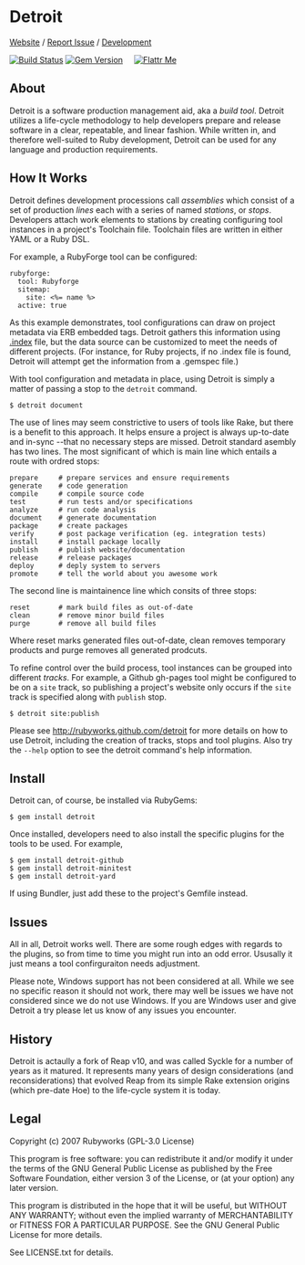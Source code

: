 # Detroit

[Website](http://rubyworks.github.io/detroit) /
[Report Issue](http://github.com/rubyworks/detroit/issues) /
[Development](http://github.com/rubyworks/detroit)

[![Build Status](https://secure.travis-ci.org/rubyworks/detroit.png)](http://travis-ci.org/rubyworks/detroit) 
[![Gem Version](https://badge.fury.io/rb/detroit.png)](http://badge.fury.io/rb/detroit) &nbsp; &nbsp;
[![Flattr Me](http://api.flattr.com/button/flattr-badge-large.png)](http://flattr.com/thing/324911/Rubyworks-Ruby-Development-Fund)


## About

Detroit is a software production management aid, aka a *build tool*.
Detroit utilizes a life-cycle methodology to help developers
prepare and release software in a clear, repeatable, and linear fashion.
While written in, and therefore well-suited to Ruby development, Detroit
can be used for any language and production requirements.


## How It Works

Detroit defines development processions call *assemblies* which consist of
a set of production *lines* each with a series of named *stations*, or *stops*.
Developers attach work elements to stations by creating configuring tool
instances in a project's Toolchain file. Toolchain files are written
in either YAML or a Ruby DSL.

For example, a RubyForge tool can be configured:

    rubyforge:
      tool: Rubyforge
      sitemap:
        site: <%= name %>
      active: true

As this example demonstrates, tool configurations can draw on project
metadata via ERB embedded tags. Detroit gathers this information using
[.index](http://dotruby.github.com/indexer) file, but the data source
can be customized to meet the needs of different projects. (For instance,
for Ruby projects, if no .index file is found, Detroit will attempt get the
information from a .gemspec file.)

With tool configuration and metadata in place, using Detroit is simply
a matter of passing a stop to the `detroit` command. 

    $ detroit document

The use of lines may seem constrictive to users of tools like Rake, but
there is a benefit to this approach. It helps ensure a project is 
always up-to-date and in-sync --that no necessary steps are missed.
Detroit standard asembly has two lines. The most significant of which is
main line which entails a route with ordred stops:

    prepare     # prepare services and ensure requirements
    generate    # code generation
    compile     # compile source code
    test        # run tests and/or specifications
    analyze     # run code analysis
    document    # generate documentation
    package     # create packages
    verify      # post package verification (eg. integration tests)
    install     # install package locally
    publish     # publish website/documentation
    release     # release packages
    deploy      # deply system to servers
    promote     # tell the world about you awesome work

The second line is maintainence line which consits of three stops:

    reset       # mark build files as out-of-date
    clean       # remove minor build files
    purge       # remove all build files

Where reset marks generated files out-of-date, clean removes temporary
products and purge removes all generated prodcuts.

To refine control over the build process, tool instances can be grouped into
different *tracks*. For example, a Github gh-pages tool might be configured
to be on a `site` track, so publishing a project's website only occurs if
the `site` track is specified along with `publish` stop.

    $ detroit site:publish

Please see http://rubyworks.github.com/detroit for more details on how to
use Detroit, including the creation of tracks, stops and tool plugins.
Also try the `--help` option to see the detroit command's help
information.


## Install

Detroit can, of course, be installed via RubyGems:

    $ gem install detroit

Once installed, developers need to also install the specific plugins
for the tools to be used. For example,

    $ gem install detroit-github
    $ gem install detroit-minitest
    $ gem install detroit-yard

If using Bundler, just add these to the project's Gemfile instead.


## Issues

All in all, Detroit works well. There are some rough edges with regards
to the plugins, so from time to time you might run into an odd error.
Ususally it just means a tool confirguraiton needs adjustment.

Please note, Windows support has not been considered at all. While we see
no specific reason it should not work, there may well be issues we have not
considered since we do not use Windows. If you are Windows user and give
Detroit a try please let us know of any issues you encounter.


## History

Detroit is actaully a fork of Reap v10, and was called Syckle for a number
of years as it matured. It represents many years of design considerations
(and reconsiderations) that evolved Reap from its simple Rake extension
origins (which pre-date Hoe) to the life-cycle system it is today.


## Legal

Copyright (c) 2007 Rubyworks (GPL-3.0 License)

This program is free software: you can redistribute it and/or modify
it under the terms of the GNU General Public License as published by
the Free Software Foundation, either version 3 of the License, or
(at your option) any later version.

This program is distributed in the hope that it will be useful,
but WITHOUT ANY WARRANTY; without even the implied warranty of
MERCHANTABILITY or FITNESS FOR A PARTICULAR PURPOSE.  See the
GNU General Public License for more details.

See LICENSE.txt for details.

